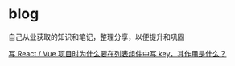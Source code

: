 # blog
自己从业获取的知识和笔记，整理分享，以便提升和巩固

[写 React / Vue 项目时为什么要在列表组件中写 key，其作用是什么？](https://github.com/wangyuan0108/blog/issues/1)

